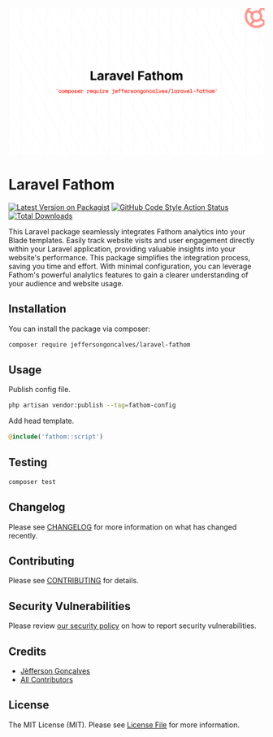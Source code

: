 <div class="filament-hidden">

![Laravel Fathom](https://raw.githubusercontent.com/jeffersongoncalves/laravel-fathom/master/art/jeffersongoncalves-laravel-fathom.png)

</div>

# Laravel Fathom

[![Latest Version on Packagist](https://img.shields.io/packagist/v/jeffersongoncalves/laravel-fathom.svg?style=flat-square)](https://packagist.org/packages/jeffersongoncalves/laravel-fathom)
[![GitHub Code Style Action Status](https://img.shields.io/github/actions/workflow/status/jeffersongoncalves/laravel-fathom/fix-php-code-style-issues.yml?branch=master&label=code%20style&style=flat-square)](https://github.com/jeffersongoncalves/laravel-fathom/actions?query=workflow%3A"Fix+PHP+code+styling"+branch%3Amaster)
[![Total Downloads](https://img.shields.io/packagist/dt/jeffersongoncalves/laravel-fathom.svg?style=flat-square)](https://packagist.org/packages/jeffersongoncalves/laravel-fathom)

This Laravel package seamlessly integrates Fathom analytics into your Blade templates. Easily track website visits and user engagement directly within your Laravel application, providing valuable insights into your website's performance. This package simplifies the integration process, saving you time and effort. With minimal configuration, you can leverage Fathom's powerful analytics features to gain a clearer understanding of your audience and website usage.

## Installation

You can install the package via composer:

```bash
composer require jeffersongoncalves/laravel-fathom
```

## Usage

Publish config file.

```bash
php artisan vendor:publish --tag=fathom-config
```

Add head template.

```php
@include('fathom::script')
```

## Testing

```bash
composer test
```

## Changelog

Please see [CHANGELOG](CHANGELOG.md) for more information on what has changed recently.

## Contributing

Please see [CONTRIBUTING](.github/CONTRIBUTING.md) for details.

## Security Vulnerabilities

Please review [our security policy](../../security/policy) on how to report security vulnerabilities.

## Credits

- [Jèfferson Gonçalves](https://github.com/jeffersongoncalves)
- [All Contributors](../../contributors)

## License

The MIT License (MIT). Please see [License File](LICENSE.md) for more information.
